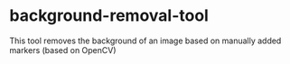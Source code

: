 # background-removal-tool
This tool removes the background of an image based on manually added markers (based on OpenCV)
